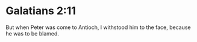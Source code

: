 # Galatians 2:11

But when Peter was come to Antioch, I withstood him to the face, because he was to be blamed.